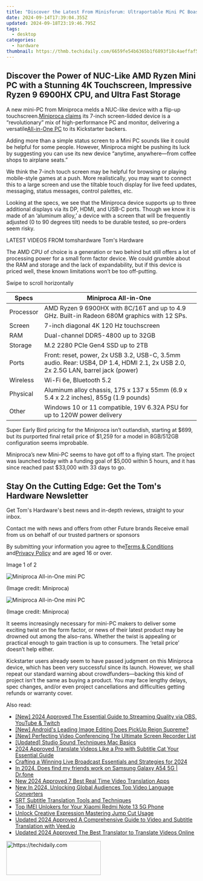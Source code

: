 ```yaml
---
title: "Discover the Latest From Minisforum: Ultraportable Mini PC Boasting AMD Ryzen 9 and NVIDIA RTX Gaming Performance"
date: 2024-09-14T17:39:04.355Z
updated: 2024-09-18T23:19:46.795Z
tags:
  - desktop
categories:
  - hardware
thumbnail: https://thmb.techidaily.com/6659fe54b6365b1f6893f18c4aeffaf5df66ed6e08cee6f612c187a5f5545374.jpg
---
```


## Discover the Power of NUC-Like AMD Ryzen Mini PC with a Stunning 4K Touchscreen, Impressive Ryzen 9 6900HX CPU, and Ultra Fast Storage

A new mini-PC from Miniproca melds a NUC-like device with a flip-up touchscreen.[Miniproca claims](https://www.kickstarter.com/projects/91388361/miniproca-all-in-1-mini-pc-with-intergarted-display/rewards) its 7-inch screen-lidded device is a “revolutionary” mix of high-performance PC and monitor, delivering a versatile[All-in-One PC](https://www.tomshardware.com/tag/all-in-one-pcs) to its Kickstarter backers.

 Adding more than a simple status screen to a Mini PC sounds like it could be helpful for some people. However, Miniproca might be pushing its luck by suggesting you can use its new device “anytime, anywhere—from coffee shops to airplane seats.”

 We think the 7-inch touch screen may be helpful for browsing or playing mobile-style games at a push. More realistically, you may want to connect this to a large screen and use the tiltable touch display for live feed updates, messaging, status messages, control palettes, etc.

 Looking at the specs, we see that the Miniproca device supports up to three additional displays via its DP, HDMI, and USB-C ports. Though we know it is made of an ‘aluminum alloy,’ a device with a screen that will be frequently adjusted (0 to 90 degrees tilt) needs to be durable tested, so pre-orders seem risky.

 LATEST VIDEOS FROM tomshardware Tom's Hardware

 The AMD CPU of choice is a generation or two behind but still offers a lot of processing power for a small form factor device. We could grumble about the RAM and storage and the lack of expandability, but if this device is priced well, these known limitations won’t be too off-putting.

 Swipe to scroll horizontally

| Specs     | Miniproca All-in-One                                                                                                            |
| --------- | ------------------------------------------------------------------------------------------------------------------------------- |
| Processor | AMD Ryzen 9 6900HX with 8C/16T and up to 4.9 GHz. Built-in Radeon 680M graphics with 12 SPs.                                    |
| Screen    | 7-inch diagonal 4K 120 Hz touchscreen                                                                                           |
| RAM       | Dual-channel DDR5-4800 up to 32GB                                                                                               |
| Storage   | M.2 2280 PCIe Gen4 SSD up to 2TB                                                                                                |
| Ports     | Front: reset, power, 2x USB 3.2, USB-C, 3.5mm audio. Rear: USB4, DP 1.4, HDMI 2.1, 2x USB 2.0, 2x 2.5G LAN, barrel jack (power) |
| Wireless  | Wi-Fi 6e, Bluetooth 5.2                                                                                                         |
| Physical  | Aluminum alloy chassis, 175 x 137 x 55mm (6.9 x 5.4 x 2.2 inches), 855g (1.9 pounds)                                            |
| Other     | Windows 10 or 11 compatible, 19V 6.32A PSU for up to 120W power delivery                                                        |

 Super Early Bird pricing for the Miniproca isn’t outlandish, starting at $699, but its purported final retail price of $1,259 for a model in 8GB/512GB configuration seems improbable.

 Miniproca’s new Mini-PC seems to have got off to a flying start. The project was launched today with a funding goal of $5,000 within 5 hours, and it has since reached past $33,000 with 33 days to go.

## Stay On the Cutting Edge: Get the Tom's Hardware Newsletter

 Get Tom's Hardware's best news and in-depth reviews, straight to your inbox.

 Contact me with news and offers from other Future brands  Receive email from us on behalf of our trusted partners or sponsors

 By submitting your information you agree to the[Terms & Conditions](https://futureplc.com/terms-conditions/) and[Privacy Policy](https://futureplc.com/privacy-policy/) and are aged 16 or over.

 Image 1 of 2

![Miniproca All-in-One mini PC](https://vanilla.futurecdn.net/cyclingnews/media/img/missing-image.svg)

 (Image credit: Miniproca)

![Miniproca All-in-One mini PC](https://vanilla.futurecdn.net/cyclingnews/media/img/missing-image.svg)

 (Image credit: Miniproca)

 It seems increasingly necessary for mini-PC makers to deliver some exciting twist on the form factor, or news of their latest product may be drowned out among the also-rans. Whether the twist is appealing or practical enough to gain traction is up to consumers. The ‘retail price’ doesn’t help either.

 Kickstarter users already seem to have passed judgment on this Miniproca device, which has been very successful since its launch. However, we shall repeat our standard warning about crowdfunders—backing this kind of project isn’t the same as buying a product. You may face lengthy delays, spec changes, and/or even project cancellations and difficulties getting refunds or warranty cover.

<ins class="adsbygoogle"
     style="display:block"
     data-ad-format="autorelaxed"
     data-ad-client="ca-pub-7571918770474297"
     data-ad-slot="1223367746"></ins>

<ins class="adsbygoogle"
     style="display:block"
     data-ad-client="ca-pub-7571918770474297"
     data-ad-slot="8358498916"
     data-ad-format="auto"
     data-full-width-responsive="true"></ins>

<span class="atpl-alsoreadstyle">Also read:</span>
<div><ul>
<li><a href="https://screen-recording.techidaily.com/new-2024-approved-the-essential-guide-to-streaming-quality-via-obs-youtube-and-twitch/"><u>[New] 2024 Approved The Essential Guide to Streaming Quality via OBS, YouTube & Twitch</u></a></li>
<li><a href="https://extra-information.techidaily.com/new-androids-leading-image-editing-does-pickup-reign-supreme/"><u>[New] Android's Leading Image Editing Does PickUp Reign Supreme?</u></a></li>
<li><a href="https://screen-mirroring-recording.techidaily.com/new-perfecting-video-conferencing-the-ultimate-screen-recorder-list/"><u>[New] Perfecting Video Conferencing The Ultimate Screen Recorder List</u></a></li>
<li><a href="https://remote-screen-capture.techidaily.com/updated-studio-sound-techniques-mac-basics/"><u>[Updated] Studio Sound Techniques Mac Basics</u></a></li>
<li><a href="https://ai-video.techidaily.com/2024-approved-translate-videos-like-a-pro-with-subtitle-cat-your-essential-guide/"><u>2024 Approved Translate Videos Like a Pro with Subtitle Cat Your Essential Guide</u></a></li>
<li><a href="https://fox-access.techidaily.com/crafting-a-winning-live-broadcast-essentials-and-strategies-for-2024/"><u>Crafting a Winning Live Broadcast Essentials and Strategies for 2024</u></a></li>
<li><a href="https://location-social.techidaily.com/in-2024-does-find-my-friends-work-on-samsung-galaxy-a54-5g-drfone-by-drfone-virtual-android/"><u>In 2024, Does find my friends work on Samsung Galaxy A54 5G | Dr.fone</u></a></li>
<li><a href="https://ai-video.techidaily.com/new-2024-approved-7-best-real-time-video-translation-apps/"><u>New 2024 Approved 7 Best Real Time Video Translation Apps</u></a></li>
<li><a href="https://ai-video.techidaily.com/new-in-2024-unlocking-global-audiences-top-video-language-converters/"><u>New In 2024, Unlocking Global Audiences Top Video Language Converters</u></a></li>
<li><a href="https://ai-video.techidaily.com/srt-subtitle-translation-tools-and-techniques/"><u>SRT Subtitle Translation Tools and Techniques</u></a></li>
<li><a href="https://sim-unlock.techidaily.com/top-imei-unlokers-for-your-xiaomi-redmi-note-13-5g-phone-by-drfone-android/"><u>Top IMEI Unlokers for Your Xiaomi Redmi Note 13 5G Phone</u></a></li>
<li><a href="https://youtube-sure.techidaily.com/k-creative-expression-mastering-jump-cut-usage/"><u>Unlock Creative Expression Mastering Jump Cut Usage</u></a></li>
<li><a href="https://ai-video.techidaily.com/updated-2024-approved-a-comprehensive-guide-to-video-and-subtitle-translation-with-veedio/"><u>Updated 2024 Approved A Comprehensive Guide to Video and Subtitle Translation with Veed.io</u></a></li>
<li><a href="https://ai-video.techidaily.com/updated-2024-approved-the-best-translator-to-translate-videos-online/"><u>Updated 2024 Approved The Best Translator to Translate Videos Online</u></a></li>
</ul></div>

<!-- affiliate ads begin -->
<a href="https://bluettius.sjv.io/c/5597632/2139120/17108" target="_top" id="2139120">
  <img src="//a.impactradius-go.com/display-ad/17108-2139120" border="0" alt="https://techidaily.com" width="250" height="90"/>
</a>
<img height="0" width="0" src="https://bluettius.sjv.io/i/5597632/2139120/17108" style="position:absolute;visibility:hidden;" border="0" />
<!-- affiliate ads end -->

